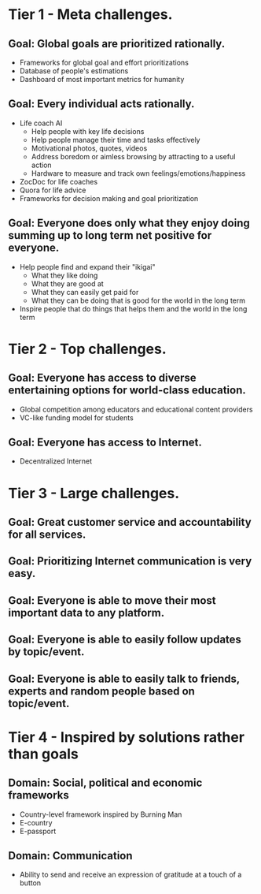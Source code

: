 # Tier 1 - Meta challenges.

## Goal: Global goals are prioritized rationally.
  - Frameworks for global goal and effort prioritizations
  - Database of people's estimations
  - Dashboard of most important metrics for humanity

## Goal: Every individual acts rationally.
  - Life coach AI
    - Help people with key life decisions
    - Help people manage their time and tasks effectively
    - Motivational photos, quotes, videos
    - Address boredom or aimless browsing by attracting to a useful action
    - Hardware to measure and track own feelings/emotions/happiness
  - ZocDoc for life coaches
  - Quora for life advice
  - Frameworks for decision making and goal prioritization

## Goal: Everyone does only what they enjoy doing summing up to long term net positive for everyone.
  - Help people find and expand their "ikigai"
    - What they like doing
    - What they are good at
    - What they can easily get paid for
    - What they can be doing that is good for the world in the long term
  - Inspire people that do things that helps them and the world in the long term

# Tier 2 - Top challenges.

## Goal: Everyone has access to diverse entertaining options for world-class education.
  - Global competition among educators and educational content providers
  - VC-like funding model for students

## Goal: Everyone has access to Internet.
  - Decentralized Internet

# Tier 3 - Large challenges.

## Goal: Great customer service and accountability for all services.

## Goal: Prioritizing Internet communication is very easy.

## Goal: Everyone is able to move their most important data to any platform.

## Goal: Everyone is able to easily follow updates by topic/event.

## Goal: Everyone is able to easily talk to friends, experts and random people based on topic/event.

# Tier 4 - Inspired by solutions rather than goals

## Domain: Social, political and economic frameworks
  - Country-level framework inspired by Burning Man
  - E-country
  - E-passport
  
## Domain: Communication
  - Ability to send and receive an expression of gratitude at a touch of a button

